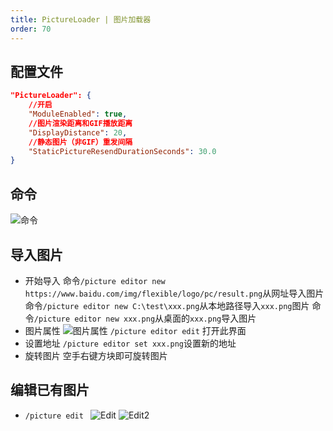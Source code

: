 ```yaml
---
title: PictureLoader | 图片加载器
order: 70
---
```


## 配置文件

```json
"PictureLoader": {
    //开启
    "ModuleEnabled": true,
    //图片渲染距离和GIF播放距离
    "DisplayDistance": 20,
    //静态图片（非GIF）重发间隔
    "StaticPictureResendDurationSeconds": 30.0
}
```

## 命令

![命令](../../images/pictureloader/cmd.png)

## 导入图片

- 开始导入
  命令`/picture editor new https://www.baidu.com/img/flexible/logo/pc/result.png`从网址导入图片
  命令`/picture editor new C:\test\xxx.png`从本地路径导入`xxx.png`图片
  命令`/picture editor new xxx.png`从桌面的`xxx.png`导入图片
- 图片属性
  ![图片属性](../../images/picture/prop.png)
  `/picture editor edit` 打开此界面
- 设置地址
  `/picture editor set xxx.png`设置新的地址
- 旋转图片
  空手右键方块即可旋转图片
## 编辑已有图片

- `/picture edit `
  ![Edit](../../images/picture/edit.png)
  ![Edit2](../../images/picture/editItem.png)
